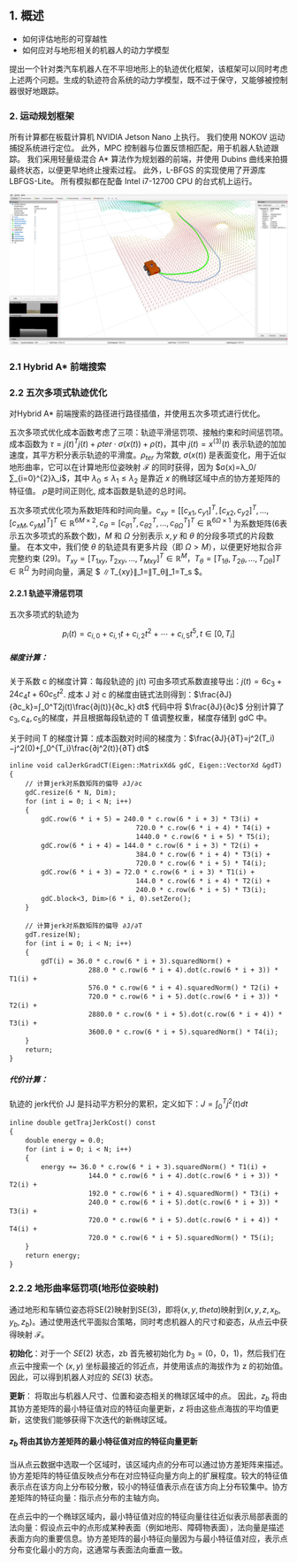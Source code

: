 ## 1. 概述

* 如何评估地形的可穿越性
* 如何应对与地形相关的机器人的动力学模型

提出一个针对类汽车机器人在不平坦地形上的轨迹优化框架，该框架可以同时考虑上述两个问题。生成的轨迹符合系统的动力学模型，既不过于保守，又能够被控制器很好地跟踪。 

### 2. 运动规划框架

 所有计算都在板载计算机 NVIDIA Jetson Nano 上执行。 我们使用 NOKOV 运动捕捉系统进行定位。 此外，MPC 控制器与位置反馈相匹配，用于机器人轨迹跟踪。 我们采用轻量级混合 A* 算法作为规划器的前端，并使用 Dubins 曲线来拍摄最终状态，以便更早地终止搜索过程。 此外，L-BFGS 的实现使用了开源库 LBFGS-Lite。 所有模拟都在配备 Intel i7-12700 CPU 的台式机上运行。

![](./figure/trajectory_compare.png)

### 2.1 Hybrid A* 前端搜索


### 2.2 五次多项式轨迹优化

对Hybrid A* 前端搜索的路径进行路径插值，并使用五次多项式进行优化。

五次多项式优化成本函数考虑了三项：轨迹平滑惩罚项、接触约束和时间惩罚项。成本函数为 $τ=j​(t)^T​j​(t)+ρter⋅σ​(x​(t))+ρ​(t)$，其中 $j​(t)=x^{(3)}​(t)$ 表示轨迹的加加速度，其平方积分表示轨迹的平滑度。$ρ_{ter}$ 为常数, $σ​(x​(t))$ 是表面变化，用于近似地形曲率，它可以在计算地形位姿映射 $ℱ$ 的同时获得，因为 $σ​(x)=λ_0/∑_{i=0}^{2}λ_i$，其中 $λ_0≤λ_1≤λ_2$ 是靠近 $x$ 的椭球区域中点的协方差矩阵的特征值。 $ρ$是时间正则化, 成本函数是轨迹的总时间。

五次多项式优化项为系数矩阵和时间向量。$c_{x​y}=[[c_{x1},c_{y1}]^T,[c_{x2},c_{y2}]^T,…,[c_{xM},c_{yM}]^T]^T∈ℝ^{6​M×2},c_θ=[c_{θ1}^T,c_{θ2}^T,…,c_{θΩ}^T]^T∈ℝ^{6​Ω×1}$ 为系数矩阵(6表示五次多项式的系数个数)，$M$ 和 $Ω$ 分别表示 $x,y$ 和 $θ$ 的分段多项式的片段数量。 在本文中，我们使 $θ$ 的轨迹具有更多片段（即 $Ω>M$），以便更好地拟合非完整约束 (29)。$T_{x​y}=[T_{1​x​y},T_{2​x​y},…,T_{​Mx​y}]^T∈ℝ^M，T_{θ}=[T_{1​θ},T_{2​θ},…,T_{Ω​θ}]T∈ℝ^Ω$ 为时间向量，满足 $ ∥T_{x​y}∥_1=∥T_θ∥_1=T_s $。 

#### 2.2.1 轨迹平滑惩罚项

五次多项式的轨迹为

$$p_i​(t)=c_{i,0}​+c_{i,1}​t+c_{i,2}​t^2+⋯+c_{i,5}​t^5,t∈[0,T_i​]$$

##### 梯度计算：

关于系数 c 的梯度计算：每段轨迹的 j(t) 可由多项式系数直接导出：$j(t)=6c_3​+24c_4​t+60c_5​t^2$.
成本 J 对 c 的梯度由链式法则得到：$\frac{∂J}{∂c_k}=∫_0^T2j(t)\frac{∂j(t)}{∂c_k} dt$
代码中将 $\frac{∂J}{∂c}$​ 分别计算了 $c_3,c_4,c_5$​ 的梯度，并且根据每段轨迹的 T 值调整权重，梯度存储到 gdC 中。

关于时间 T 的梯度计算：成本函数对时间的梯度为：$\frac{∂J}{∂T}=j^2(T_i)−j^2(0)+∫_0^{T_i}\frac{∂j^2(t)}{∂T} dt$
```
inline void calJerkGradCT(Eigen::MatrixXd& gdC, Eigen::VectorXd &gdT) 
{
    // 计算jerk对系数矩阵的偏导 ∂J/∂c
    gdC.resize(6 * N, Dim); 
    for (int i = 0; i < N; i++)
    {
        gdC.row(6 * i + 5) = 240.0 * c.row(6 * i + 3) * T3(i) +
                                720.0 * c.row(6 * i + 4) * T4(i) +
                                1440.0 * c.row(6 * i + 5) * T5(i);
        gdC.row(6 * i + 4) = 144.0 * c.row(6 * i + 3) * T2(i) +
                                384.0 * c.row(6 * i + 4) * T3(i) +
                                720.0 * c.row(6 * i + 5) * T4(i);
        gdC.row(6 * i + 3) = 72.0 * c.row(6 * i + 3) * T1(i) +
                                144.0 * c.row(6 * i + 4) * T2(i) +
                                240.0 * c.row(6 * i + 5) * T3(i);
        gdC.block<3, Dim>(6 * i, 0).setZero();
    }

    // 计算jerk对系数矩阵的偏导 ∂J/∂T
    gdT.resize(N);
    for (int i = 0; i < N; i++)
    {
        gdT(i) = 36.0 * c.row(6 * i + 3).squaredNorm() +
                    288.0 * c.row(6 * i + 4).dot(c.row(6 * i + 3)) * T1(i) +
                    576.0 * c.row(6 * i + 4).squaredNorm() * T2(i) +
                    720.0 * c.row(6 * i + 5).dot(c.row(6 * i + 3)) * T2(i) +
                    2880.0 * c.row(6 * i + 5).dot(c.row(6 * i + 4)) * T3(i) +
                    3600.0 * c.row(6 * i + 5).squaredNorm() * T4(i);
    }
    return;
}
```

##### 代价计算：

轨迹的 jerk代价 JJ 是抖动平方积分的累积，定义如下：$J=∫_0^T​j^2(t)dt$

```
inline double getTrajJerkCost() const
{
    double energy = 0.0;
    for (int i = 0; i < N; i++)
    {
        energy += 36.0 * c.row(6 * i + 3).squaredNorm() * T1(i) +
                    144.0 * c.row(6 * i + 4).dot(c.row(6 * i + 3)) * T2(i) +
                    192.0 * c.row(6 * i + 4).squaredNorm() * T3(i) +
                    240.0 * c.row(6 * i + 5).dot(c.row(6 * i + 3)) * T3(i) +
                    720.0 * c.row(6 * i + 5).dot(c.row(6 * i + 4)) * T4(i) +
                    720.0 * c.row(6 * i + 5).squaredNorm() * T5(i);
    }
    return energy;
}
```

### 2.2.2 地形曲率惩罚项(地形位姿映射)

通过地形和车辆位姿态将SE(2)映射到SE(3)，即将$(x,y,theta)$映射到$(x,y,z,x_b,y_b,z_b)$。通过使用迭代平面拟合策略，同时考虑机器人的尺寸和姿态，从点云中获得映射 $ℱ$。

**初始化**：对于一个 $S​E​(2)$ 状态，zb 首先被初始化为 $b_3=(0，0，1)$，然后我们在点云中搜索一个 $(x,y)$ 坐标最接近的邻近点，并使用该点的海拔作为 z 的初始值。 因此，可以得到机器人对应的 $S​E​(3)$ 状态。 

**更新**： 将取出与机器人尺寸、位置和姿态相关的椭球区域中的点。 因此，$z_b$ 将由其协方差矩阵的最小特征值对应的特征向量更新，$z$ 将由这些点海拔的平均值更新，这使我们能够获得下次迭代的新椭球区域。

#### $z_b$ 将由其协方差矩阵的最小特征值对应的特征向量更新
当从点云数据中选取一个区域时，该区域内点的分布可以通过协方差矩阵来描述。协方差矩阵的特征值反映点分布在对应特征向量方向上的扩展程度。较大的特征值表示点在该方向上分布较分散，较小的特征值表示点在该方向上分布较集中。协方差矩阵的特征向量：指示点分布的主轴方向。

在点云中的一个椭球区域内，最小特征值对应的特征向量往往近似表示局部表面的法向量：假设点云中的点形成某种表面（例如地形、障碍物表面），法向量是描述表面方向的重要信息。协方差矩阵的最小特征向量因为与最小特征值对应，表示点分布变化最小的方向，这通常与表面法向垂直一致。



